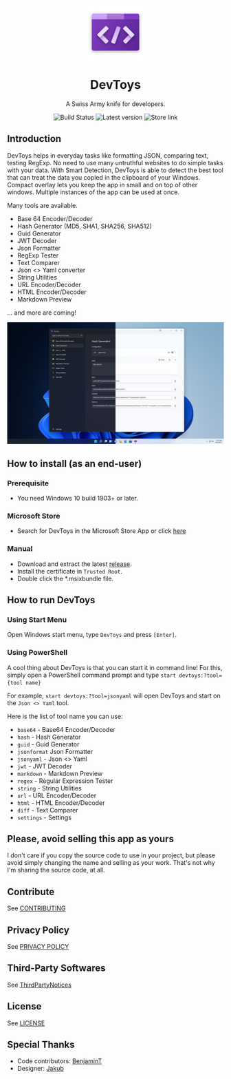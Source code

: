 <p align="center">
  <img width="128" align="center" src="/assets/logo/300x300.png">
</p>
<h1 align="center">
  DevToys
</h1>
<p align="center">
  A Swiss Army knife for developers.
</p>
<p align="center">  
  <a style="text-decoration:none" href="https://etienne-baudoux.visualstudio.com/Side%20projects/_build/latest?definitionId=15&branchName=main">
    <img src="https://etienne-baudoux.visualstudio.com/Side%20projects/_apis/build/status/DevToys?branchName=main" alt="Build Status" />
  </a>
  <a style="text-decoration:none" href="https://github.com/veler/DevToys/releases">
    <img src="https://img.shields.io/github/release/veler/devtoys.svg?label=Latest%20version" alt="Latest version" />
  </a>
  <a style="text-decoration:none" href="https://www.microsoft.com/store/apps/9PGCV4V3BK4W">
    <img src="https://img.shields.io/badge/Microsoft%20Store-Download-green" alt="Store link" />
  </a>
</p>

## Introduction

DevToys helps in everyday tasks like formatting JSON, comparing text, testing RegExp. No need to use many untruthful websites to do simple tasks with your data. With Smart Detection, DevToys is able to detect the best tool that can treat the data you copied in the clipboard of your Windows. Compact overlay lets you keep the app in small and on top of other windows. Multiple instances of the app can be used at once.

Many tools are available.
- Base 64 Encoder/Decoder
- Hash Generator (MD5, SHA1, SHA256, SHA512)
- Guid Generator
- JWT Decoder
- Json Formatter
- RegExp Tester
- Text Comparer
- Json <> Yaml converter
- String Utilities
- URL Encoder/Decoder
- HTML Encoder/Decoder
- Markdown Preview

... and more are coming!

![DevToys](/assets/screenshots/1.png)

## How to install (as an end-user)

### Prerequisite
- You need Windows 10 build 1903+ or later.

### Microsoft Store
- Search for DevToys in the Microsoft Store App or click [here](https://www.microsoft.com/store/apps/9PGCV4V3BK4W)

### Manual

- Download and extract the latest [release](https://github.com/veler/DevToys/releases).
- Install the certificate in `Trusted Root`.
- Double click the *.msixbundle file.

## How to run DevToys

### Using Start Menu
Open Windows start menu, type `DevToys` and press `[Enter]`.

### Using PowerShell

A cool thing about DevToys is that you can start it in command line! For this, simply open a PowerShell command prompt and type
`start devtoys:?tool={tool name}`

For example, `start devtoys:?tool=jsonyaml` will open DevToys and start on the `Json <> Yaml` tool.

Here is the list of tool name you can use:
- `base64` - Base64 Encoder/Decoder
- `hash` - Hash Generator
- `guid` - Guid Generator
- `jsonformat` Json Formatter
- `jsonyaml` - Json <> Yaml 
- `jwt` - JWT Decoder
- `markdown` - Markdown Preview
- `regex` - Regular Expression Tester
- `string` - String Utilities
- `url` - URL Encoder/Decoder
- `html` - HTML Encoder/Decoder
- `diff` - Text Comparer
- `settings` - Settings

## Please, avoid selling this app as yours

I don't care if you copy the source code to use in your project, but please avoid simply changing the name and selling as your work. 
That's not why I'm sharing the source code, at all.

## Contribute
See [CONTRIBUTING](CONTRIBUTING.md)

## Privacy Policy
See [PRIVACY POLICY](PRIVACY-POLICY.md)

## Third-Party Softwares

See [ThirdPartyNotices](THIRD-PARTY-NOTICES.md)

## License

See [LICENSE](LICENSE.md)

## Special Thanks

* Code contributors: [BenjaminT](https://github.com/btiteux)
* Designer: [Jakub](https://github.com/AlurDesign)
